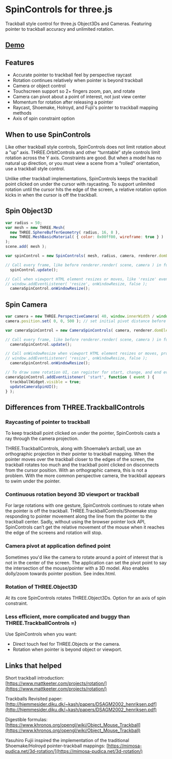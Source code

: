# SpinControls for three.js

Trackball style control for three.js Object3Ds and Cameras. Featuring pointer to trackball accuracy and unlimited rotation. 


## [Demo](https://paulhax.github.io/spin-controls/)


## Features

- Accurate pointer to trackball feel by perspective raycast
- Rotation continues relatively when pointer is beyond trackball
- Camera or object control
- Touchscreen support so 2+ fingers zoom, pan, and rotate
- Camera can pivot about a point of interest, not just view center
- Momentum for rotation after releasing a pointer
- Raycast, Shoemake, Holroyd, and Fujii's pointer to trackball mapping methods
- Axis of spin constraint option


## When to use SpinControls

Like other trackball style controls, SpinControls does not limit rotation about a "up" axis.  THREE.OrbitControls and other “turntable” style controls limit rotation across the Y axis.  Constraints are good.  But when a model has no natural up direction, or you must view a scene from a “rolled” orientation, use a trackball style control.

Unlike other trackball implementations, SpinControls keeps the trackball point clicked on under the cursor with raycasting.  To support unlimited rotation until the cursor hits the edge of the screen, a relative rotation option kicks in when the cursor is off the trackball.


## Spin Object3D
```javascript
var radius = 50;
var mesh = new THREE.Mesh(
  new THREE.SphereBufferGeometry( radius, 16, 8 ),
  new THREE.MeshBasicMaterial( { color: 0x00ff00, wireframe: true } )
);
scene.add( mesh );

var spinControl = new SpinControls( mesh, radius, camera, renderer.domElement );  

// Call every frame, like before renderer.render( scene, camera ) in function animate()
  spinControl.update();

// Call when viewport HTML element resizes or moves, like 'resize' event callback
// window.addEventListener( 'resize', onWindowResize, false );
  cameraSpinControl.onWindowResize();
```


## Spin Camera
```javascript
var camera = new THREE.PerspectiveCamera( 40, window.innerWidth / window.innerHeight, 1, 10000 );
camera.position.set( 0, 0, 500 ); // set initial pivot distance before creating CameraSpinControls

var cameraSpinControl = new CameraSpinControls( camera, renderer.domElement );

// Call every frame, like before renderer.render( scene, camera ) in function animate()
  cameraSpinControl.update();

// Call onWindowResize when viewport HTML element resizes or moves, probably in 
// window.addEventListener( 'resize', onWindowResize, false );
  cameraSpinControl.onWindowResize();

// To draw some rotation UI, can register for start, change, and end events
cameraSpinControl.addEventListener( 'start', function ( event ) {
  trackballWidget.visible = true;
  updateCameraSpinUI();
} );
```


## Differences from THREE.TrackballControls


### Raycasting of pointer to trackball

To keep trackball point clicked on under the pointer, SpinControls casts a ray through the camera projection.

THREE.TrackballControls, along with Shoemake’s arcball, use an orthographic projection in their pointer to trackball mapping.  When the pointer moves over the trackball closer to the edges of the screen, the trackball rotates too much and the trackball point clicked on disconnects from the cursor position.  With an orthographic camera, this is not a problem.   With the more common perspective camera, the trackball appears to swim under the pointer.  

### Continuous rotation beyond 3D viewport or trackball

For large rotations with one gesture, SpinControls continues to rotate when the pointer is off the trackball.  THREE.TrackballControls/Shoemake stop responding to pointer movement along the line from the pointer to the trackball center.  Sadly, without using the browser pointer lock API, SpinControls can’t get the relative movement of the mouse when it reaches the edge of the screens and rotation will stop.

### Camera pivot at application defined point

Sometimes you'd like the camera to rotate around a point of interest that is not in the center of the screen.  The application can set the pivot point to say the intersection of the mouse/pointer with a 3D model. Also enables dolly/zoom towards pointer position.  See index.html.

### Rotation of THREE.Object3D

At its core SpinControls rotates THREE.Object3Ds.  Option for an axis of spin constraint.

### Less efficient, more complicated and buggy than THREE.TrackballControls =)

Use SpinControls when you want:

*   Direct touch feel for THREE.Objects or the camera.
*   Rotation when pointer is beyond object or viewport.


## Links that helped

Short trackball introduction: [https://www.mattkeeter.com/projects/rotation/](https://www.mattkeeter.com/projects/rotation/)

Trackballs Revisited paper: [http://hjemmesider.diku.dk/~kash/papers/DSAGM2002_henriksen.pdf](http://hjemmesider.diku.dk/~kash/papers/DSAGM2002_henriksen.pdf)

Digestible formulas: [https://www.khronos.org/opengl/wiki/Object_Mouse_Trackball](https://www.khronos.org/opengl/wiki/Object_Mouse_Trackball)

Yasuhiro Fujii inspired the implementation of the traditional Shoemake/Holroyd pointer-trackball mappings: [https://mimosa-pudica.net/3d-rotation/](https://mimosa-pudica.net/3d-rotation/)
